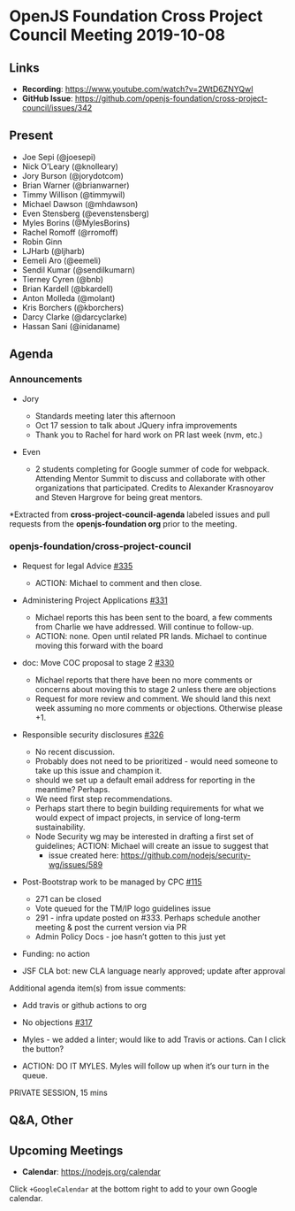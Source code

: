 # OpenJS Foundation Cross Project Council Meeting 2019-10-08

## Links

* **Recording**:  https://www.youtube.com/watch?v=2WtD6ZNYQwI
* **GitHub Issue**: https://github.com/openjs-foundation/cross-project-council/issues/342

## Present

* Joe Sepi (@joesepi)
* Nick O’Leary (@knolleary)
* Jory Burson (@jorydotcom)
* Brian Warner (@brianwarner)
* Timmy Willison (@timmywil)
* Michael Dawson (@mhdawson)
* Even Stensberg (@evenstensberg)
* Myles Borins (@MylesBorins)
* Rachel Romoff (@rromoff)
* Robin Ginn
* LJHarb (@ljharb)
* Eemeli Aro (@eemeli)
* Sendil Kumar (@sendilkumarn)
* Tierney Cyren (@bnb)
* Brian Kardell (@bkardell)
* Anton Molleda (@molant)
* Kris Borchers (@kborchers)
* Darcy Clarke (@darcyclarke)
* Hassan Sani (@inidaname)

## Agenda

### Announcements

* Jory
  * Standards meeting later this afternoon
  * Oct 17 session to talk about JQuery infra improvements
  * Thank you to Rachel for hard work on PR last week (nvm, etc.)

* Even
  * 2 students completing for Google summer of code for webpack. Attending Mentor Summit to discuss and collaborate with other organizations that participated. Credits to Alexander Krasnoyarov and Steven Hargrove for being great mentors.

*Extracted from **cross-project-council-agenda** labeled issues and pull requests from the **openjs-foundation org** prior to the meeting.

### openjs-foundation/cross-project-council

* Request for legal Advice [#335](https://github.com/openjs-foundation/cross-project-council/issues/335)
  * ACTION: Michael to comment and then close.

* Administering Project Applications [#331](https://github.com/openjs-foundation/cross-project-council/issues/331)
  * Michael reports this has been sent to the board, a few comments from Charlie
    we have addressed. Will continue to follow-up.
  * ACTION: none. Open until related PR lands. Michael to continue moving this
    forward with the board

* doc: Move COC proposal to stage 2 [#330](https://github.com/openjs-foundation/cross-project-council/pull/330)
  * Michael reports that there have been no more comments or concerns about moving this to stage 2 unless there are objections
  * Request for more review and comment. We should land this next week assuming no more comments or objections. Otherwise please +1.

* Responsible security disclosures [#326](https://github.com/openjs-foundation/cross-project-council/issues/326)
  * No recent discussion.
  * Probably does not need to be prioritized - would need someone to take up this issue and champion it.
  * should we set up a default email address for reporting in the meantime? Perhaps.
  * We need first step recommendations.
  * Perhaps start there to begin building requirements for what we would expect of impact
     projects, in service of long-term sustainability.
  * Node Security wg may be interested in drafting a first set of guidelines; ACTION: Michael
    will create an issue to suggest that
    * issue created here: https://github.com/nodejs/security-wg/issues/589

* Post-Bootstrap work to be managed by CPC [#115](https://github.com/openjs-foundation/cross-project-council/issues/115)
  * 271 can be closed
  * Vote queued for the TM/IP logo guidelines issue
  * 291 - infra update posted on #333. Perhaps schedule another meeting & post the current version via PR
  * Admin Policy Docs - joe hasn’t gotten to this just yet
 * Funding: no action
 * JSF CLA bot: new CLA language nearly approved; update after approval

Additional agenda item(s) from issue comments:

 * Add travis or github actions to org
  * No objections
[#317](https://github.com/openjs-foundation/cross-project-council/issues/317)

* Myles - we added a linter; would like to add Travis or actions. Can I click the button?
* ACTION: DO IT MYLES. Myles will follow up when it’s our turn in the queue.

PRIVATE SESSION, 15 mins


## Q&A, Other

## Upcoming Meetings

* **Calendar**: https://nodejs.org/calendar

Click `+GoogleCalendar` at the bottom right to add to your own Google calendar.

